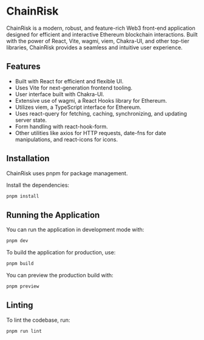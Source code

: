 # ChainRisk

ChainRisk is a modern, robust, and feature-rich Web3 front-end application designed for efficient and interactive Ethereum blockchain interactions. Built with the power of React, Vite, wagmi, viem, Chakra-UI, and other top-tier libraries, ChainRisk provides a seamless and intuitive user experience.

## Features
- Built with React for efficient and flexible UI.
- Uses Vite for next-generation frontend tooling.
- User interface built with Chakra-UI.
- Extensive use of wagmi, a React Hooks library for Ethereum.
- Utilizes viem, a TypeScript interface for Ethereum.
- Uses react-query for fetching, caching, synchronizing, and updating server state.
- Form handling with react-hook-form.
- Other utilities like axios for HTTP requests, date-fns for date manipulations, and react-icons for icons.

## Installation

ChainRisk uses pnpm for package management.

Install the dependencies:

```bash
pnpm install
```

## Running the Application

You can run the application in development mode with:

```bash
pnpm dev
```

To build the application for production, use:

```bash
pnpm build
```

You can preview the production build with:

```bash
pnpm preview
```

## Linting

To lint the codebase, run:

```bash
pnpm run lint
```
